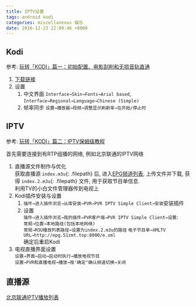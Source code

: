```yaml
---
title: IPTV设置
tags: android kodi
categories: miscellaneous 娱乐
date: 2016-12-23 22:09:46 +8000
---
```

## Kodi
参考: [玩转「KODI」篇一：初始配置、电影刮削和无损音轨直通](https://zhuanlan.zhihu.com/p/469759517)  
1. [下载链接](https://kodi.tv/download)
2. 设置
    1. 中文界面 `Interface→Skin→Fonts→Arial based`, `Interface→Regional→Language→Chinese (Simple)`
    2. 帧率同步 `设置→播放器→视频→调整显示刷新率→在开始/停止时`

## IPTV
参考: [玩转「KODI」篇二：IPTV保姆级教程](https://zhuanlan.zhihu.com/p/478246252)

首先需要连接到有RTP组播的网络, 例如北京联通的IPTV网络
1. 直播源文件制作与优化  
获取直播源 `index.m3u`{: .filepath} 后, 进入[EPG频道列表](http://epg.51zmt.top:8000/), 上传文件并下载, 获得 `index.2.m3u`{: .filepath} 文件, 用于获取节目单信息.  
利用TV的小白文件管理器传到电视上
2. Kodi插件安装与设置  
    1. `插件→进入插件浏览→从库安装→PVR→PVR IPTV Simple Client→安装`安装插件  
    2. 设置  
    `插件→进入插件浏览→我的插件→PVR客户端→PVR IPTV Simple Client→设置`:  
`常规→位置→本地路径(包括本地网络)`  
`常规→M3U播放列表路径→设置为index.2.m3u的路径`
`电子节目单→XMLTV URL→http://epg.51zmt.top:8000/e.xml`  
确定后重启Kodi
3. 电视直播界面设置  
`设置→界面→启动→启动时执行→播放电视节目`  
`设置→PVR和直播电视→播放→按'确定"确认频道切换→关闭`

## 直播源
[北京联通IPTV播放列表](https://github.com/wuwentao/bj-unicom-iptv)